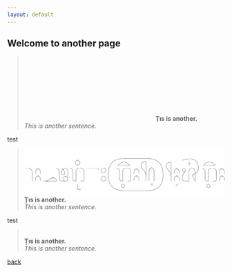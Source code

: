 ```yaml
---
layout: default
---
```


## Welcome to another page

> <svg data-src="/assets/images/e.svg"></svg>
> **Țıs is another.**\
> _This is another sentence._

test

> <img src="/assets/images/e.svg">\
> **Țıs is another.**\
> _This is another sentence._

test

> <object data="/assets/images/e.svg" type="image/svg+xml"></object>\
> **Țıs is another.**\
> _This is another sentence._

[back](./)

